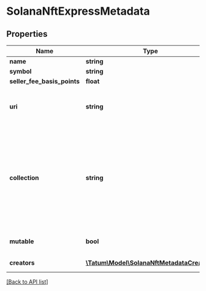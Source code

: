# SolanaNftExpressMetadata

## Properties

Name | Type | Description | Notes
------------ | ------------- | ------------- | -------------
**name** | **string** | The name of the NFT |
**symbol** | **string** | The symbol or abbreviated name of the NFT |
**seller_fee_basis_points** | **float** | The basis points of the seller fee |
**uri** | **string** | The URL pointing to the NFT metadata; for more information, see &lt;a href&#x3D;\&quot;https://eips.ethereum.org/EIPS/eip-721#specification\&quot; target&#x3D;\&quot;_blank\&quot;&gt;EIP-721&lt;/a&gt; |
**collection** | **string** | The blockchain address of the NFT collection where the NFT will be minted in. By default, the NFT is minted as not verified (is not considered a part of the collection). To verify the NFT in the collection, use the &lt;a href&#x3D;\&quot;https://apidoc.tatum.io/tag/NFT-(ERC-721-or-compatible)#operation/NftVerifyInCollection\&quot; target&#x3D;\&quot;_blank\&quot;&gt;NFT verification API&lt;/a&gt;. To know more about Solana collections and verification, refer to the &lt;a href&#x3D;\&quot;https://docs.metaplex.com/programs/token-metadata/certified-collections\&quot; target&#x3D;\&quot;_blank\&quot;&gt;Solana user documentation&lt;/a&gt;. | [optional]
**mutable** | **bool** | Specifies whether the NFT metadata is mutable (\&quot;true\&quot;) or immutable (\&quot;false\&quot;); if not set, defaults to \&quot;true\&quot; | [optional] [default to true]
**creators** | [**\Tatum\Model\SolanaNftMetadataCreator[]**](SolanaNftMetadataCreator.md) | The blockchain addresses where the royalties will be sent every time the minted NFT is transferred | [optional]

[[Back to API list]](../../README.md#api-endpoints)
